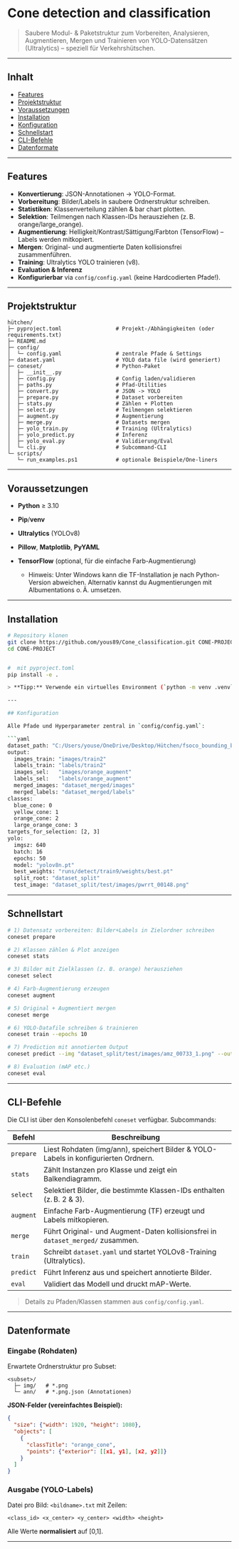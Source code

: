 # Cone detection and classification

> Saubere Modul- & Paketstruktur zum Vorbereiten, Analysieren, Augmentieren, Mergen und Trainieren von YOLO-Datensätzen (Ultralytics) – speziell für Verkehrshütschen.

---

## Inhalt

* [Features](#features)
* [Projektstruktur](#projektstruktur)
* [Voraussetzungen](#voraussetzungen)
* [Installation](#installation)
* [Konfiguration](#konfiguration)
* [Schnellstart](#schnellstart)
* [CLI-Befehle](#cli-befehle)
* [Datenformate](#datenformate)
---

## Features

* **Konvertierung**: JSON-Annotationen → YOLO-Format.
* **Vorbereitung**: Bilder/Labels in saubere Ordnerstruktur schreiben.
* **Statistiken**: Klassenverteilung zählen & bar chart plotten.
* **Selektion**: Teilmengen nach Klassen-IDs herausziehen (z. B. orange/large\_orange).
* **Augmentierung**: Helligkeit/Kontrast/Sättigung/Farbton (TensorFlow) – Labels werden mitkopiert.
* **Mergen**: Original- und augmentierte Daten kollisionsfrei zusammenführen.
* **Training**: Ultralytics YOLO trainieren (v8).
* **Evaluation & Inferenz**
* **Konfigurierbar** via `config/config.yaml` (keine Hardcodierten Pfade!).

---

## Projektstruktur

```
hütchen/
├─ pyproject.toml                 # Projekt-/Abhängigkeiten (oder requirements.txt)
├─ README.md
├─ config/
│  └─ config.yaml                 # zentrale Pfade & Settings
├─ dataset.yaml                   # YOLO data file (wird generiert)
├─ coneset/                       # Python-Paket
│  ├─ __init__.py
│  ├─ config.py                   # Config laden/validieren
│  ├─ paths.py                    # Pfad-Utilities
│  ├─ convert.py                  # JSON -> YOLO
│  ├─ prepare.py                  # Dataset vorbereiten
│  ├─ stats.py                    # Zählen + Plotten
│  ├─ select.py                   # Teilmengen selektieren
│  ├─ augment.py                  # Augmentierung
│  ├─ merge.py                    # Datasets mergen
│  ├─ yolo_train.py               # Training (Ultralytics)
│  ├─ yolo_predict.py             # Inferenz
│  ├─ yolo_eval.py                # Validierung/Eval
│  └─ cli.py                      # Subcommand-CLI
└─ scripts/
   └─ run_examples.ps1            # optionale Beispiele/One-liners
```

---

## Voraussetzungen

* **Python** ≥ 3.10
* **Pip**/**venv**
* **Ultralytics** (YOLOv8)
* **Pillow**, **Matplotlib**, **PyYAML**
* **TensorFlow** (optional, für die einfache Farb-Augmentierung)

  * Hinweis: Unter Windows kann die TF-Installation je nach Python-Version abweichen. Alternativ kannst du Augmentierungen mit Albumentations o. Ä. umsetzen.

---

## Installation

```bash
# Repository klonen
git clone https://github.com/yous89/Cone_classification.git CONE-PROJECT
cd CONE-PROJECT


#  mit pyproject.toml
pip install -e .

> **Tipp:** Verwende ein virtuelles Environment (`python -m venv .venv` & `source .venv/bin/activate` bzw. `./.venv/Scripts/activate`).

---

## Konfiguration

Alle Pfade und Hyperparameter zentral in `config/config.yaml`:

```yaml
dataset_path: "C:/Users/youse/OneDrive/Desktop/Hütchen/fsoco_bounding_boxes_train"
output:
  images_train: "images/train2"
  labels_train: "labels/train2"
  images_sel:   "images/orange_augment"
  labels_sel:   "labels/orange_augment"
  merged_images: "dataset_merged/images"
  merged_labels: "dataset_merged/labels"
classes:
  blue_cone: 0
  yellow_cone: 1
  orange_cone: 2
  large_orange_cone: 3
targets_for_selection: [2, 3]
yolo:
  imgsz: 640
  batch: 16
  epochs: 50
  model: "yolov8n.pt"
  best_weights: "runs/detect/train9/weights/best.pt"
  split_root: "dataset_split"
  test_image: "dataset_split/test/images/pwrrt_00148.png"
```

---

## Schnellstart

```bash
# 1) Datensatz vorbereiten: Bilder+Labels in Zielordner schreiben
coneset prepare

# 2) Klassen zählen & Plot anzeigen
coneset stats

# 3) Bilder mit Zielklassen (z. B. orange) herausziehen
coneset select

# 4) Farb-Augmentierung erzeugen
coneset augment

# 5) Original + Augmentiert mergen
coneset merge

# 6) YOLO-Datafile schreiben & trainieren
coneset train --epochs 10

# 7) Prediction mit annotiertem Output
coneset predict --img "dataset_split/test/images/amz_00733_1.png" --out runs/predict_cli

# 8) Evaluation (mAP etc.)
coneset eval
```

---

## CLI-Befehle

Die CLI ist über den Konsolenbefehl `coneset` verfügbar. Subcommands:

| Befehl    | Beschreibung                                                                        |
| --------- | ----------------------------------------------------------------------------------- |
| `prepare` | Liest Rohdaten (img/ann), speichert Bilder & YOLO-Labels in konfigurierten Ordnern. |
| `stats`   | Zählt Instanzen pro Klasse und zeigt ein Balkendiagramm.                            |
| `select`  | Selektiert Bilder, die bestimmte Klassen-IDs enthalten (z. B. 2 & 3).               |
| `augment` | Einfache Farb-Augmentierung (TF) erzeugt und Labels mitkopieren.                    |
| `merge`   | Führt Original- und Augment-Daten kollisionsfrei in `dataset_merged/` zusammen.     |
| `train`   | Schreibt `dataset.yaml` und startet YOLOv8-Training (Ultralytics).                  |
| `predict` | Führt Inferenz aus und speichert annotierte Bilder.                                 |
| `eval`    | Validiert das Modell und druckt mAP-Werte.                                          |

> Details zu Pfaden/Klassen stammen aus `config/config.yaml`.

---

## Datenformate

### Eingabe (Rohdaten)

Erwartete Ordnerstruktur pro Subset:

```
<subset>/
  ├─ img/   # *.png
  └─ ann/   # *.png.json (Annotationen)
```

**JSON-Felder (vereinfachtes Beispiel):**

```json
{
  "size": {"width": 1920, "height": 1080},
  "objects": [
    {
      "classTitle": "orange_cone",
      "points": {"exterior": [[x1, y1], [x2, y2]]}
    }
  ]
}
```

### Ausgabe (YOLO-Labels)

Datei pro Bild: `<bildname>.txt` mit Zeilen:

```
<class_id> <x_center> <y_center> <width> <height>
```

Alle Werte **normalisiert** auf \[0,1].

---
